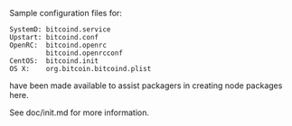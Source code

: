 
Sample configuration files for:
```
SystemD: bitcoind.service
Upstart: bitcoind.conf
OpenRC:  bitcoind.openrc
         bitcoind.openrcconf
CentOS:  bitcoind.init
OS X:    org.bitcoin.bitcoind.plist
```
have been made available to assist packagers in creating node packages here.

See doc/init.md for more information.